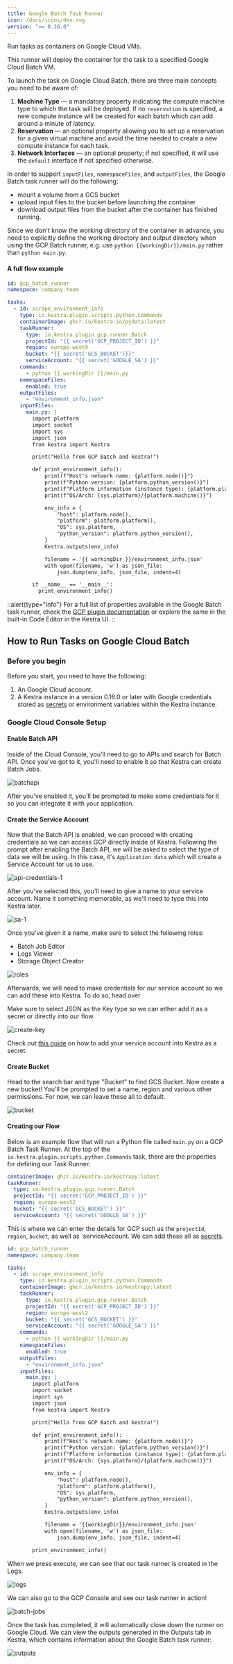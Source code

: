 ```yaml
---
title: Google Batch Task Runner
icon: /docs/icons/dev.svg
version: ">= 0.16.0"
---
```


Run tasks as containers on Google Cloud VMs.

This runner will deploy the container for the task to a specified Google Cloud Batch VM.

To launch the task on Google Cloud Batch, there are three main concepts you need to be aware of:
1. **Machine Type** — a mandatory property indicating the compute machine type to which the task will be deployed. If no `reservation` is specified, a new compute instance will be created for each batch which can add around a minute of latency.
2. **Reservation** — an optional property allowing you to set up a reservation for a given virtual machine and avoid the time needed to create a new compute instance for each task.
3. **Network Interfaces** — an optional property; if not specified, it will use the `default` interface if not specified otherwise.

In order to support `inputFiles`, `namespaceFiles`, and `outputFiles`, the Google Batch task runner will do the following:
- mount a volume from a GCS bucket
- upload input files to the bucket before launching the container
- download output files from the bucket after the container has finished running.

Since we don't know the working directory of the container in advance, you need to explicitly define the working directory and output directory when using the GCP Batch runner, e.g. use `python {{workingDir}}/main.py` rather than `python main.py`.

#### A full flow example

```yaml
id: gcp_batch_runner
namespace: company.team

tasks:
  - id: scrape_environment_info
    type: io.kestra.plugin.scripts.python.Commands
    containerImage: ghcr.io/kestra-io/pydata:latest
    taskRunner:
      type: io.kestra.plugin.gcp.runner.Batch
      projectId: "{{ secret('GCP_PROJECT_ID') }}"
      region: europe-west9
      bucket: "{{ secret('GCS_BUCKET')}}"
      serviceAccount: "{{ secret('GOOGLE_SA') }}"
    commands:
      - python {{ workingDir }}/main.py
    namespaceFiles:
      enabled: true
    outputFiles:
      - "environment_info.json"
    inputFiles:
      main.py: |
        import platform
        import socket
        import sys
        import json
        from kestra import Kestra

        print("Hello from GCP Batch and kestra!")

        def print_environment_info():
            print(f"Host's network name: {platform.node()}")
            print(f"Python version: {platform.python_version()}")
            print(f"Platform information (instance type): {platform.platform()}")
            print(f"OS/Arch: {sys.platform}/{platform.machine()}")

            env_info = {
                "host": platform.node(),
                "platform": platform.platform(),
                "OS": sys.platform,
                "python_version": platform.python_version(),
            }
            Kestra.outputs(env_info)

            filename = '{{ workingDir }}/environment_info.json'
            with open(filename, 'w') as json_file:
                json.dump(env_info, json_file, indent=4)

        if __name__ == '__main__':
          print_environment_info()
```

::alert{type="info"}
For a full list of properties available in the Google Batch task runner, check the [GCP plugin documentation](/plugins/plugin-gcp/task-runners/runner/io.kestra.plugin.gcp.runner.Batch) or explore the same in the built-in Code Editor in the Kestra UI.
::

## How to Run Tasks on Google Cloud Batch

### Before you begin

Before you start, you need to have the following:
1. An Google Cloud account.
2. A Kestra instance in a version 0.16.0 or later with Google credentials stored as [secrets](https://kestra.io/docs/concepts/secret) or environment variables within the Kestra instance.

### Google Cloud Console Setup

#### Enable Batch API

Inside of the Cloud Console, you'll need to go to APIs and search for Batch API. Once you've got to it, you'll need to enable it so that Kestra can create Batch Jobs.

![batchapi](/docs/concepts/taskrunner-gcp-batch/batchapi.png)

After you've enabled it, you'll be prompted to make some credentials for it so you can integrate it with your application.

#### Create the Service Account

Now that the Batch API is enabled, we can proceed with creating credentials so we can access GCP directly inside of Kestra. Following the prompt after enabling the Batch API, we will be asked to select the type of data we will be using. In this case, it's `Application data` which will create a Service Account for us to use.

![api-credentials-1](/docs/concepts/taskrunner-gcp-batch/api-credentials-1.png)

After you've selected this, you'll need to give a name to your service account. Name it something memorable, as we'll need to type this into Kestra later.

![sa-1](/docs/concepts/taskrunner-gcp-batch/sa-1.png)

Once you've given it a name, make sure to select the following roles:
- Batch Job Editor
- Logs Viewer
- Storage Object Creator

![roles](/docs/concepts/taskrunner-gcp-batch/roles.png)

Afterwards, we will need to make credentials for our service account so we can add these into Kestra. To do so, head over 

Make sure to select JSON as the Key type so we can either add it as a secret or directly into our flow.

![create-key](/docs/concepts/taskrunner-gcp-batch/create-key.png)

Check out [this guide](../../../15.how-to-guides/google-credentials.md) on how to add your service account into Kestra as a secret.

#### Create Bucket

Head to the search bar and type "Bucket" to find GCS Bucket. Now create a new bucket! You'll be prompted to set a name, region and various other permissions. For now, we can leave these all to default.

![bucket](/docs/concepts/taskrunner-gcp-batch/bucket.png)

#### Creating our Flow

Below is an example flow that will run a Python file called `main.py` on a GCP Batch Task Runner. At the top of the `io.kestra.plugin.scripts.python.Commands` task, there are the properties for defining our Task Runner:

```yaml
containerImage: ghcr.io/kestra-io/kestrapy:latest
taskRunner:
  type: io.kestra.plugin.gcp.runner.Batch
  projectId: "{{ secret('GCP_PROJECT_ID') }}"
  region: europe-west2
  bucket: "{{ secret('GCS_BUCKET') }}"
  serviceAccount: "{{ secret('GOOGLE_SA') }}"
```

This is where we can enter the details for GCP such as the `projectId`, `region`, `bucket`, as well as `serviceAccount. We can add these all as [secrets](../../04.secret.md).

```yaml
id: gcp_batch_runner
namespace: company.team

tasks:
  - id: scrape_environment_info
    type: io.kestra.plugin.scripts.python.Commands
    containerImage: ghcr.io/kestra-io/kestrapy:latest
    taskRunner:
      type: io.kestra.plugin.gcp.runner.Batch
      projectId: "{{ secret('GCP_PROJECT_ID') }}"
      region: europe-west2
      bucket: "{{ secret('GCS_BUCKET') }}"
      serviceAccount: "{{ secret('GOOGLE_SA') }}"
    commands:
      - python {{ workingDir }}/main.py
    namespaceFiles:
      enabled: true
    outputFiles:
      - "environment_info.json"
    inputFiles:
      main.py: |
        import platform
        import socket
        import sys
        import json
        from kestra import Kestra

        print("Hello from GCP Batch and kestra!")

        def print_environment_info():
            print(f"Host's network name: {platform.node()}")
            print(f"Python version: {platform.python_version()}")
            print(f"Platform information (instance type): {platform.platform()}")
            print(f"OS/Arch: {sys.platform}/{platform.machine()}")

            env_info = {
                "host": platform.node(),
                "platform": platform.platform(),
                "OS": sys.platform,
                "python_version": platform.python_version(),
            }
            Kestra.outputs(env_info)

            filename = '{{workingDir}}/environment_info.json'
            with open(filename, 'w') as json_file:
                json.dump(env_info, json_file, indent=4)

        print_environment_info()
```

When we press execute, we can see that our task runner is created in the Logs.

![logs](/docs/concepts/taskrunner-gcp-batch/logs.png)

We can also go to the GCP Console and see our task runner in action!

![batch-jobs](/docs/concepts/taskrunner-gcp-batch/batch-jobs.png)

Once the task has completed, it will automatically close down the runner on Google Cloud. We can view the outputs generated in the Outputs tab in Kestra, which contains information about the Google Batch task runner:

![outputs](/docs/concepts/taskrunner-gcp-batch/outputs.png)